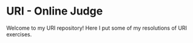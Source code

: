 # URI - Online Judge
Welcome to my URI repository! Here I put some of my resolutions of URI exercises.
